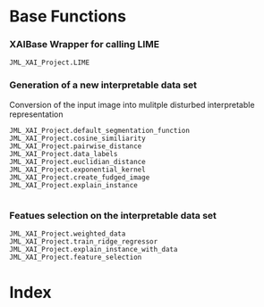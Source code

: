 # Base Functions

### XAIBase Wrapper for calling LIME
```@docs
JML_XAI_Project.LIME
```

### Generation of a new interpretable data set
Conversion of the input image into mulitple disturbed interpretable representation

```@docs
JML_XAI_Project.default_segmentation_function
JML_XAI_Project.cosine_similiarity 
JML_XAI_Project.pairwise_distance 
JML_XAI_Project.data_labels  
JML_XAI_Project.euclidian_distance 
JML_XAI_Project.exponential_kernel 
JML_XAI_Project.create_fudged_image 
JML_XAI_Project.explain_instance 
 

```

### Featues selection on the interpretable data set
```@docs
JML_XAI_Project.weighted_data 
JML_XAI_Project.train_ridge_regressor
JML_XAI_Project.explain_instance_with_data 
JML_XAI_Project.feature_selection
```



# Index
```@index
```

